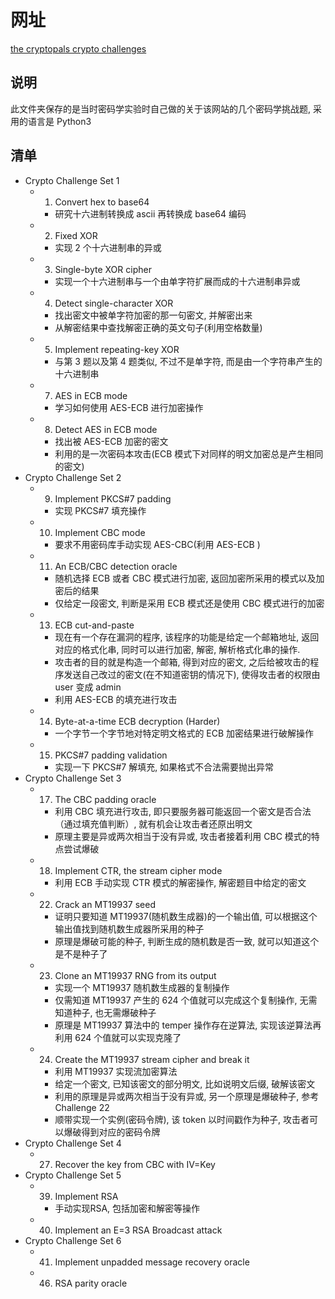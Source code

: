 # 网址
[the cryptopals crypto challenges](https://cryptopals.com/)

## 说明
此文件夹保存的是当时密码学实验时自己做的关于该网站的几个密码学挑战题, 采用的语言是 Python3

## 清单
* Crypto Challenge Set 1
    * 1. Convert hex to base64
        * 研究十六进制转换成 ascii 再转换成 base64 编码
    * 2. Fixed XOR
        * 实现 2 个十六进制串的异或
    * 3. Single-byte XOR cipher
        * 实现一个十六进制串与一个由单字符扩展而成的十六进制串异或
    * 4. Detect single-character XOR
        * 找出密文中被单字符加密的那一句密文, 并解密出来
        * 从解密结果中查找解密正确的英文句子(利用空格数量)
    * 5. Implement repeating-key XOR
        * 与第 3 题以及第 4 题类似, 不过不是单字符, 而是由一个字符串产生的十六进制串
    * 7. AES in ECB mode
        * 学习如何使用 AES-ECB 进行加密操作
    * 8. Detect AES in ECB mode
        * 找出被 AES-ECB 加密的密文
        * 利用的是一次密码本攻击(ECB 模式下对同样的明文加密总是产生相同的密文)
* Crypto Challenge Set 2
    * 9. Implement PKCS#7 padding
        * 实现 PKCS#7 填充操作
    * 10. Implement CBC mode
        * 要求不用密码库手动实现 AES-CBC(利用 AES-ECB )
    * 11. An ECB/CBC detection oracle
        * 随机选择 ECB 或者 CBC 模式进行加密, 返回加密所采用的模式以及加密后的结果
        * 仅给定一段密文, 判断是采用 ECB 模式还是使用 CBC 模式进行的加密
    * 13. ECB cut-and-paste
        * 现在有一个存在漏洞的程序, 该程序的功能是给定一个邮箱地址, 返回对应的格式化串, 同时可以进行加密, 解密, 解析格式化串的操作.
        * 攻击者的目的就是构造一个邮箱, 得到对应的密文, 之后给被攻击的程序发送自己改过的密文(在不知道密钥的情况下), 使得攻击者的权限由 user 变成 admin
        * 利用 AES-ECB 的填充进行攻击
    * 14. Byte-at-a-time ECB decryption (Harder)
        * 一个字节一个字节地对特定明文格式的 ECB 加密结果进行破解操作
    * 15. PKCS#7 padding validation
        * 实现一下 PKCS#7 解填充, 如果格式不合法需要抛出异常
* Crypto Challenge Set 3
    * 17. The CBC padding oracle
        * 利用 CBC 填充进行攻击, 即只要服务器可能返回一个密文是否合法（通过填充值判断）, 就有机会让攻击者还原出明文
        * 原理主要是异或两次相当于没有异或, 攻击者接着利用 CBC 模式的特点尝试爆破
    * 18. Implement CTR, the stream cipher mode
        * 利用 ECB 手动实现 CTR 模式的解密操作, 解密题目中给定的密文
    * 22. Crack an MT19937 seed
        * 证明只要知道 MT19937(随机数生成器)的一个输出值, 可以根据这个输出值找到随机数生成器所采用的种子
        * 原理是爆破可能的种子, 判断生成的随机数是否一致, 就可以知道这个是不是种子了
    * 23. Clone an MT19937 RNG from its output
        * 实现一个 MT19937 随机数生成器的复制操作
        * 仅需知道 MT19937 产生的 624 个值就可以完成这个复制操作, 无需知道种子, 也无需爆破种子
        * 原理是 MT19937 算法中的 temper 操作存在逆算法, 实现该逆算法再利用 624 个值就可以实现克隆了
    * 24. Create the MT19937 stream cipher and break it
        * 利用 MT19937 实现流加密算法
        * 给定一个密文, 已知该密文的部分明文, 比如说明文后缀, 破解该密文
        * 利用的原理是异或两次相当于没有异或, 另一个原理是爆破种子, 参考 Challenge 22
        * 顺带实现一个实例(密码令牌), 该 token 以时间戳作为种子, 攻击者可以爆破得到对应的密码令牌
* Crypto Challenge Set 4
    * 27. Recover the key from CBC with IV=Key
* Crypto Challenge Set 5
    * 39. Implement RSA
        * 手动实现RSA, 包括加密和解密等操作
    * 40. Implement an E=3 RSA Broadcast attack
* Crypto Challenge Set 6
    * 41. Implement unpadded message recovery oracle
    * 46. RSA parity oracle
